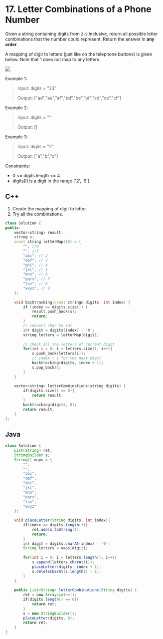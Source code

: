 # 17. Letter Combinations of a Phone Number

Given a string containing digits from `2-9` inclusive, return all possible letter combinations that the number could represent. Return the answer in **any order**.

A mapping of digit to letters (just like on the telephone buttons) is given below. Note that 1 does not map to any letters.

![](https://upload.wikimedia.org/wikipedia/commons/thumb/7/73/Telephone-keypad2.svg/200px-Telephone-keypad2.svg.png)

Example 1:

> Input: digits = "23"
> 
> Output: ["ad","ae","af","bd","be","bf","cd","ce","cf"]

Example 2:

> Input: digits = ""
> 
> Output: []

Example 3:

> Input: digits = "2"
> 
> Output: ["a","b","c"]

Constraints:

* 0 <= digits.length <= 4
* digits[i] is a digit in the range ['2', '9'].

## C++

1) Create the mapping of digit to letter.
2) Try all the combinations.
```c++
class Solution {
public:
    vector<string> result;
    string s;
    const string letterMap[10] = {
        "", //0
        "", //1
        "abc", // 2
        "def", // 3
        "ghi", // 4
        "jkl", // 5
        "mno", // 6
        "pqrs", // 7
        "tuv", // 8
        "wxyz", // 9        
    };
    
    void backtracking(const string& digits, int index) {
        if (index == digits.size()) {
            result.push_back(s);
            return;
        }
        // convert char to int
        int digit = digits[index] - '0';
        string letters = letterMap[digit];
        
        // check all the letters of current digit
        for(int i = 0; i < letters.size(); i++){
            s.push_back(letters[i]);
            // index + 1 for the next digit
            backtracking(digits, index + 1);
            s.pop_back();
        }
    }
    
    vector<string> letterCombinations(string digits) {
        if(digits.size() == 0){
            return result;
        }
        backtracking(digits, 0);
        return result;
    }
};
```

## Java

```Java
class Solution {
    List<String> ret;
    StringBuilder s;
    String[] maps = {
        "",
        "",
        "abc",
        "def",
        "ghi",
        "jkl",
        "mno",
        "pqrs",
        "tuv",
        "wxyz"
    };
    
    void placeLetter(String digits, int index){
        if(index == digits.length()){
            ret.add(s.toString());
            return;
        }
        int digit = digits.charAt(index) - '0';
        String letters = maps[digit];
        
        for(int i = 0; i < letters.length(); i++){
            s.append(letters.charAt(i));
            placeLetter(digits, index + 1);
            s.deleteCharAt(s.length() - 1);
        }
    }
    
    public List<String> letterCombinations(String digits) {
        ret = new ArrayList<>();
        if(digits.length() == 0){
            return ret;
        }
        s = new StringBuilder();
        placeLetter(digits, 0);
        return ret;           
    }
}
```
